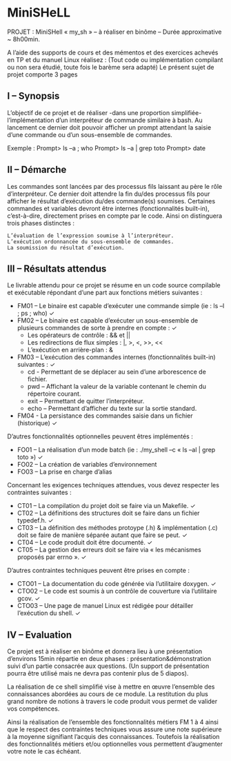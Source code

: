 # MiniSHeLL

PROJET : MiniSHell « my_sh » – à réaliser en binôme – Durée approximative ~ 8h00min.

A l’aide des supports de cours et des mémentos et des exercices achevés en TP et du manuel Linux réalisez : (Tout code ou implémentation compilant ou non sera étudié, toute fois le barème sera adapté) Le présent sujet de projet comporte 3 pages

## I – Synopsis

L’objectif de ce projet et de réaliser -dans une proportion simplifiée- l’implémentation d’un interpréteur de commande similaire à bash. Au lancement ce dernier doit pouvoir afficher un prompt attendant la saisie d’une commande ou d’un sous-ensemble de commandes.

Exemple : Prompt> ls –a ; who Prompt> ls –a | grep toto Prompt> date

## II – Démarche

Les commandes sont lancées par des processus fils laissant au père le rôle d’interpréteur. Ce dernier doit attendre la fin du/des processus fils pour afficher le résultat d’exécution du/des commande(s) soumises. Certaines commandes et variables devront être internes (fonctionnalités built-in), c’est-à-dire, directement prises en compte par le code. Ainsi on distinguera trois phases distinctes :

    L’évaluation de l’expression soumise à l’interpréteur.
    L’exécution ordonnancée du sous-ensemble de commandes.
    La soumission du résultat d’exécution.

## III – Résultats attendus

Le livrable attendu pour ce projet se résume en un code source compilable et exécutable répondant d’une part aux fonctions métiers suivantes :

- FM01 – Le binaire est capable d’exécuter une commande simple (ie : ls –l ; ps ; who) ✓
- FM02 – Le binaire est capable d’exécuter un sous-ensemble de plusieurs commandes de sorte à prendre en compte : ✓
    - Les opérateurs de contrôle : && et ||
    - Les redirections de flux simples : |, >, <, >>, <<
    - L’exécution en arrière-plan : &
- FM03 – L’exécution des commandes internes (fonctionnalités built-in) suivantes : ✓
    - cd - Permettant de se déplacer au sein d’une arborescence de fichier.
    - pwd – Affichant la valeur de la variable contenant le chemin du répertoire courant.
    - exit – Permettant de quitter l’interpréteur.
    - echo – Permettant d’afficher du texte sur la sortie standard.
- FM04 - La persistance des commandes saisie dans un fichier (historique) ✓

D’autres fonctionnalités optionnelles peuvent êtres implémentés :

- FO01 – La réalisation d’un mode batch (ie : ./my_shell –c « ls –al | grep toto ») ✓
- FO02 – La création de variables d’environnement
- FO03 – La prise en charge d’alias

Concernant les exigences techniques attendues, vous devez respecter les contraintes suivantes :

- CT01 – La compilation du projet doit se faire via un Makefile. ✓
- CT02 – La définitions des structures doit se faire dans un fichier typedef.h. ✓
- CT03 – La définition des méthodes protoype (.h) & implémentation (.c) doit se faire de manière séparée autant que faire se peut. ✓
- CT04 – Le code produit doit être documenté. ✓
- CT05 – La gestion des erreurs doit se faire via « les mécanismes proposés par errno ». ✓

D’autres contraintes techniques peuvent être prises en compte :
- CTO01 – La documentation du code générée via l’utilitaire doxygen. ✓
- CTO02 – Le code est soumis à un contrôle de couverture via l’utilitaire gcov. ✓
- CTO03 – Une page de manuel Linux est rédigée pour détailler l’exécution du shell. ✓

## IV – Evaluation

Ce projet est à réaliser en binôme et donnera lieu à une présentation d’environs 15min répartie en deux phases : présentation&démonstration suivi d’un partie consacrée aux questions. (Un support de présentation pourra être utilisé mais ne devra pas contenir plus de 5 diapos).

La réalisation de ce shell simplifié vise à mettre en œuvre l’ensemble des connaissances abordées au cours de ce module. La restitution du plus grand nombre de notions à travers le code produit vous permet de valider vos compétences.

Ainsi la réalisation de l’ensemble des fonctionnalités métiers FM 1 à 4 ainsi que le respect des contraintes techniques vous assure une note supérieure à la moyenne signifiant l’acquis des connaissances. Toutefois la réalisation des fonctionnalités métiers et/ou optionnelles vous permettent d’augmenter votre note le cas échéant.
